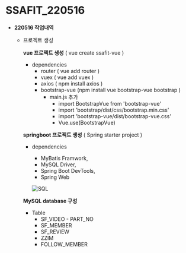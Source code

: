 # SSAFIT_220516

- **220516 작업내역**

  - 프로젝트 생성

    **vue 프로젝트 생성** ( vue create ssafit-vue )

    - dependencies
      - router ( vue add router )
      - vuex ( vue add vuex )
      - axios ( npm install axios )
      - bootstrap-vue (npm install vue bootstrap-vue bootstrap )
        - main.js 추가
          - import BootstrapVue from 'bootstrap-vue'
          - import 'bootstrap/dist/css/bootstrap.min.css'
          - import 'bootstrap-vue/dist/bootstrap-vue.css'
          - Vue.use(BootstrapVue)

    **springboot 프로젝트 생성** ( Spring starter project )

    - dependencies
      - MyBatis Framwork,
      - MySQL Driver,
      - Spring Boot DevTools,
      - Spring Web
      
      ![SQL](https://github.com/anveloper/VUSP_SSAFIT_220516/blob/main/ssafit-mysql/sql_v1.JPG)
      
    **MySQL database 구성** 
    
    - Table
      - SF_VIDEO - PART_NO
      - SF_MEMBER
      - SF_REVIEW
      - ZZIM
      - FOLLOW_MEMBER





    
